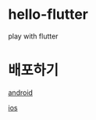 # hello-flutter

play with flutter

# 배포하기
[android](https://docs.flutter.dev/deployment/android)

[ios](https://docs.flutter.dev/deployment/ios)
